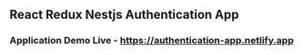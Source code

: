 ## React Redux Nestjs Authentication App

### Application Demo Live - https://authentication-app.netlify.app
